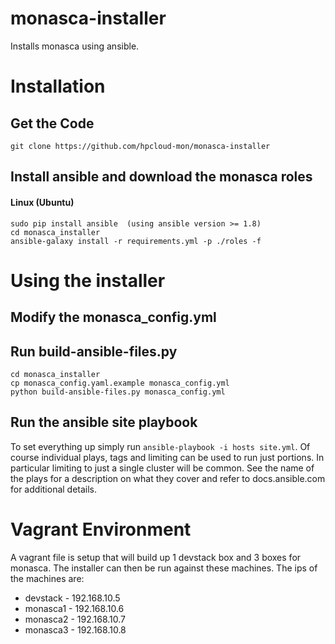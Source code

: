 monasca-installer
=================

Installs monasca using ansible.

# Installation

## Get the Code

```
git clone https://github.com/hpcloud-mon/monasca-installer
```

## Install ansible and download the monasca roles
#### Linux (Ubuntu)
```
sudo pip install ansible  (using ansible version >= 1.8)
cd monasca_installer
ansible-galaxy install -r requirements.yml -p ./roles -f
```

# Using the installer

## Modify the monasca_config.yml


## Run build-ansible-files.py 
```
cd monasca_installer
cp monasca_config.yaml.example monasca_config.yml
python build-ansible-files.py monasca_config.yml
```

## Run the ansible site playbook
To set everything up simply run `ansible-playbook -i hosts site.yml`. Of course individual plays, tags and
limiting can be used to run just portions. In particular limiting to just a single cluster will be common.
See the name of the plays for a description on what they cover and refer to docs.ansible.com for additional details.

# Vagrant Environment
A vagrant file is setup that will build up 1 devstack box and 3 boxes for monasca. The installer can then be run against these machines. The ips of
the machines are:
  - devstack - 192.168.10.5
  - monasca1 - 192.168.10.6
  - monasca2 - 192.168.10.7
  - monasca3 - 192.168.10.8
